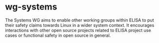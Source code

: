 # wg-systems
The Systems WG aims to enable other working groups within ELISA to put their safety claims towards Linux in a wider system context. It encourages interactions with other open source projects related to ELISA project use cases or functional safety in open source in general.
